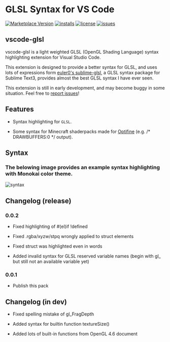 # GLSL Syntax for VS Code
[![Marketplace Version](https://vsmarketplacebadge.apphb.com/version/geforcelegend.vscode-glsl.svg)](https://marketplace.visualstudio.com/items/geforcelegend.vscode-glsl)
[![installs](https://vsmarketplacebadge.apphb.com/installs/geforcelegend.vscode-glsl.svg)](https://marketplace.visualstudio.com/items/geforcelegend.vscode-glsl)
[![license](https://img.shields.io/github/license/GeforceLegend/vscode-glsl.svg)](https://github.com/GeForceLegend/vscode-glsl/blob/master/LICENSE)
[![issues](https://img.shields.io/github/issues/GeforceLegend/vscode-glsl.svg)](https://github.com/GeForceLegend/vscode-glsl/issues)

## vscode-glsl

vscode-glsl is a light weighted GLSL (OpenGL Shading Language) syntax highlighting extension for Visual Studio Code. 

This extension is designed to provide a better syntax for GLSL, and uses lots of expressions form [euler0's sublime-glsl](https://github.com/euler0/sublime-glsl), a GLSL syntax package for Sublime Text3, provides almost the best GLSL syntax I have ever seen.

This extension is still in early development, and may become buggy in some situation. Feel free to [report issues](https://github.com/GeForceLegend/vscode-glsl/issues)!

## Features

 - Syntax highlighting for `GLSL`.

 - Some syntax for Minecraft shaderpacks made for [Optifine](https://www.optifine.net) (e.g. /* DRAWBUFFERS:0 */ output).

## Syntax

### The belowing image provides an example syntax highlighting with Monokai color theme.

![syntax](https://s3.ax1x.com/2021/03/01/6PdbLj.png)

## Changelog (release)

### 0.0.2

 - Fixed highlighting of #(el)if !defined

 - Fixed .rgba/xyzw/stpq wrongly applied to struct elements

 - Fixed struct was highlighted even in words

 - Added invalid syntax for GLSL reserved variable names (begin with gl_ but still not an available variable yet)

### 0.0.1

 - Publish this pack

## Changelog (in dev)

 - Fixed spelling mistake of gl_FragDepth

 - Added syntax for builtin function textureSize()

 - Added lots of built-in functions from OpenGL 4.6 document
